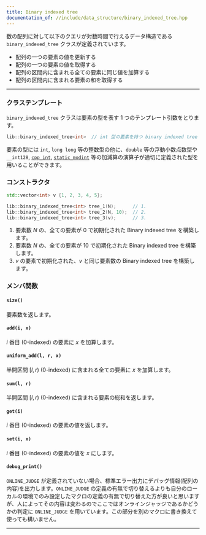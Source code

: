 ```yaml
---
title: Binary indexed tree
documentation_of: //include/data_structure/binary_indexed_tree.hpp
---
```


数の配列に対して以下のクエリが対数時間で行えるデータ構造である `binary_indexed_tree` クラスが定義されています。

- 配列の一つの要素の値を更新する
- 配列の一つの要素の値を取得する
- 配列の区間内に含まれる全ての要素に同じ値を加算する
- 配列の区間内に含まれる要素の和を取得する

---

### クラステンプレート

`binary_indexed_tree` クラスは要素の型を表す 1 つのテンプレート引数をとります。

```cpp
lib::binary_indexed_tree<int>  // int 型の要素を持つ binary indexed tree
```

要素の型には `int`, `long long` 等の整数型の他に、`double` 等の浮動小数点数型や `__int128`, [`cpp_int`](https://www.boost.org/doc/libs/1_76_0/libs/multiprecision/doc/html/boost_multiprecision/tut/ints/cpp_int.html), [`static_modint`](https://naskya.github.io/cp-library/include/algebra/static_modint.hpp) 等の加減算の演算子が適切に定義された型を用いることができます。

### コンストラクタ

```cpp
std::vector<int> v {1, 2, 3, 4, 5};

lib::binary_indexed_tree<int> tree_1(N);      // 1.
lib::binary_indexed_tree<int> tree_2(N, 10);  // 2.
lib::binary_indexed_tree<int> tree_3(v);      // 3.
```

1. 要素数 $N$ の、全ての要素が $0$ で初期化された Binary indexed tree を構築します。
1. 要素数 $N$ の、全ての要素が $10$ で初期化された Binary indexed tree を構築します。
1. $v$ の要素で初期化された、$v$ と同じ要素数の Binary indexed tree を構築します。

### メンバ関数

#### `size()`

要素数を返します。

#### `add(i, x)`

$i$ 番目 (0-indexed) の要素に $x$ を加算します。

#### `uniform_add(l, r, x)`

半開区間 $[l, r)$ (0-indexed) に含まれる全ての要素に $x$ を加算します。

#### `sum(l, r)`

半開区間 $[l, r)$ (0-indexed) に含まれる要素の総和を返します。

#### `get(i)`

$i$ 番目 (0-indexed) の要素の値を返します。

#### `set(i, x)`

$i$ 番目 (0-indexed) の要素の値を $x$ にします。

#### `debug_print()`

`ONLINE_JUDGE` が定義されていない場合、標準エラー出力にデバッグ情報(配列の内容)を出力します。`ONLINE_JUDGE` の定義の有無で切り替えるよりも自分のローカルの環境でのみ設定したマクロの定義の有無で切り替えた方が良いと思いますが、人によってその内容は変わるのでここではオンラインジャッジであるかどうかの判定に `ONLINE_JUDGE` を用いています。この部分を別のマクロに書き換えて使っても構いません。

---
